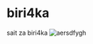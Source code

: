 # biri4ka
sait za biri4ka
![aersdfygh](https://user-images.githubusercontent.com/76449950/111346554-022ad300-8687-11eb-946c-df2ca7ee2f71.png)
